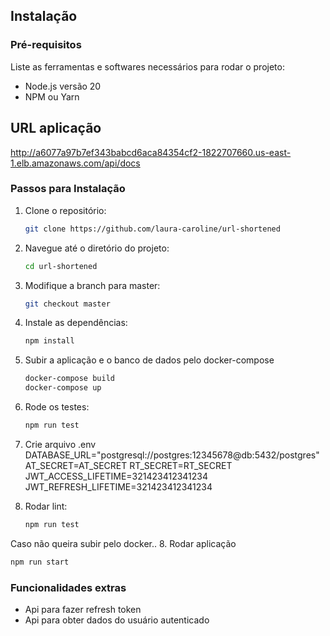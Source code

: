 ## Instalação

### Pré-requisitos

Liste as ferramentas e softwares necessários para rodar o projeto:

- Node.js versão 20
- NPM ou Yarn

## URL aplicação

http://a6077a97b7ef343babcd6aca84354cf2-1822707660.us-east-1.elb.amazonaws.com/api/docs

### Passos para Instalação

1. Clone o repositório:
   ```bash
   git clone https://github.com/laura-caroline/url-shortened
   ```
2. Navegue até o diretório do projeto:
   ```bash
   cd url-shortened
   ```
3. Modifique a branch para master:
   ```bash
   git checkout master
   ```
4. Instale as dependências:

   ```bash
   npm install
   ```

5. Subir a aplicação e o banco de dados pelo docker-compose

   ```bash
   docker-compose build
   docker-compose up
   ```

6. Rode os testes:

   ```bash
   npm run test
   ```

7. Crie arquivo .env
   DATABASE_URL="postgresql://postgres:12345678@db:5432/postgres"
   AT_SECRET=AT_SECRET
   RT_SECRET=RT_SECRET
   JWT_ACCESS_LIFETIME=321423412341234
   JWT_REFRESH_LIFETIME=321423412341234

8. Rodar lint:

   ```bash
   npm run test
   ```

Caso não queira subir pelo docker.. 8. Rodar aplicação

```bash
npm run start
```

### Funcionalidades extras

- Api para fazer refresh token
- Api para obter dados do usuário autenticado
